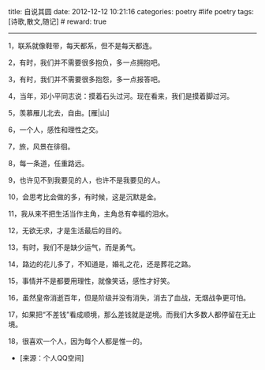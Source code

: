 title: 自说其圆
date: 2012-12-12 10:21:16
categories: poetry #life poetry
tags: [诗歌,散文,随记]  # <!--more-->
reward: true

---

1，联系就像鞋带，每天都系，但不是每天都连。

2，有时，我们并不需要很多抱负，多一点拥抱吧。

3，有时，我们并不需要很多抱怨，多一点报答吧。

<!--more-->

4，当年，邓小平同志说：摸着石头过河。现在看来，我们是摸着脚过河。

5，羡慕雁儿北去，自由。[雁|山]

6，一个人，感性和理性之交。

7，旅，风景在徘徊。

8，每一条道，任重路远。

9，也许见不到我要见的人，也许不是我要见的人。

10，会思考比会做的多，有时候，这是沉默是金。

11，我从来不把生活当作主角，主角总有幸福的泪水。

12，无欲无求，才是生活最后的目的。

13，有时，我们不是缺少运气，而是勇气。

14，路边的花儿多了，不知道是，婚礼之花，还是葬花之路。

15，事情并不是都要用理性，就像笑话，感性才好笑。

16，虽然皇帝消逝百年，但是阶级并没有消失，消去了血战，无烟战争更可怕。

17，如果把“不差钱”看成顺境，那么差钱就是逆境。而我们大多数人都停留在无止境。

18，很喜欢一个人，因为每个人都是惟一的。

- [来源：个人QQ空间]
